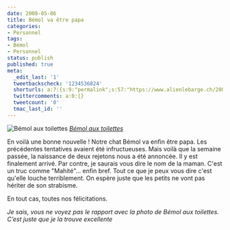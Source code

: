 ```yaml
---
date: 2008-05-06
title: Bémol va être papa
categories:
- Personnel
tags:
- Bémol
- Personnel
status: publish
published: true
meta:
  _edit_last: '1'
  tweetbackscheck: '1234536824'
  shorturls: a:7:{s:9:"permalink";s:57:"https://www.alienlebarge.ch/2008/05/06/bemol-va-etre-papa/";s:7:"tinyurl";s:25:"https://tinyurl.com/de4vuo";s:4:"isgd";s:17:"https://is.gd/iAeH";s:5:"bitly";s:18:"https://bit.ly/RDbP";s:5:"snipr";s:22:"https://snipr.com/begeg";s:5:"snurl";s:22:"https://snurl.com/begeg";s:7:"snipurl";s:24:"https://snipurl.com/begeg";}
  twittercomments: a:0:{}
  tweetcount: '0'
  tmac_last_id: ''
---
```

<img src="https://farm4.static.flickr.com/3122/2313332831_68bfa72b5a.jpg" alt="Bémol aux toilettes" />
<em><a title="photo sharing" href="https://www.flickr.com/photos/alienlebarge/2313332831/">Bémol aux toilettes</a></em>

En voilà une bonne nouvelle ! Notre chat Bémol va enfin être papa. Les précédentes tentatives avaient été infructueuses. Mais voilà que la semaine passée, la naissance de deux rejetons nous a été annoncée. Il y est finalement arrivé. Par contre, je saurais vous dire le nom de la maman. C'est un truc comme "Mahité"... enfin bref. Tout ce que je peux vous dire c'est qu'elle louche terriblement. On espère juste que les petits ne vont pas hériter de son strabisme.

En tout cas, toutes nos félicitations. 

<em>Je sais, vous ne voyez pas le rapport avec la photo de Bémol aux toilettes. C’est juste que je la trouve excellente</em>
